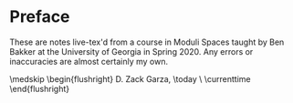 # Preface

These are notes live-tex'd from a course in Moduli Spaces taught by Ben Bakker at the University of Georgia in Spring 2020.
Any errors or inaccuracies are almost certainly my own.

\medskip
\begin{flushright}
  D. Zack Garza, \today \\
  \currenttime
\end{flushright}
